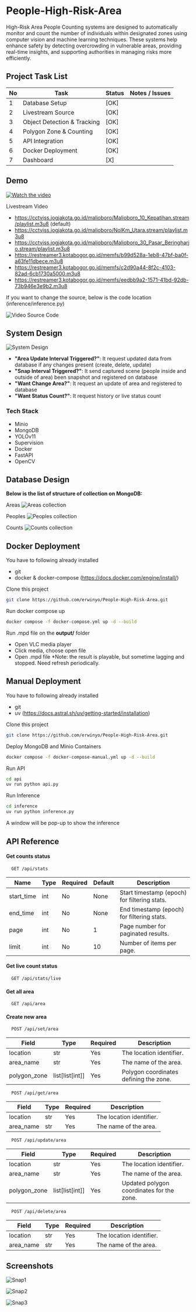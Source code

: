 # People-High-Risk-Area
High-Risk Area People Counting systems are designed to automatically monitor and count the number of individuals within designated zones using computer vision and machine learning techniques. These systems help enhance safety by detecting overcrowding in vulnerable areas, providing real-time insights, and supporting authorities in managing risks more efficiently.

## Project Task List

| No | Task                        | Status | Notes / Issues                                                                 |
|----|-----------------------------|--------|--------------------------------------------------------------------------------|
| 1  | Database Setup              | [OK]    |                                                                                |
| 2  | Livestream Source           | [OK]    | |
| 3  | Object Detection & Tracking | [OK]    |                                                                                |
| 4  | Polygon Zone & Counting     | [OK]    |                                                                                |
| 5  | API Integration             | [OK]    |                                                                                |
| 6  | Docker Deployment | [OK]    |                                                                                |
| 7  | Dashboard                   | [X]    |                                                                                |




## Demo

[![Watch the video](https://raw.githubusercontent.com/erwinyo/People-High-Risk-Area/refs/heads/main/media/thumbnail.png)](https://raw.githubusercontent.com/erwinyo/People-High-Risk-Area/refs/heads/main/media/demo.mp4)


Livestream Video
- https://cctvjss.jogjakota.go.id/malioboro/Malioboro_10_Kepatihan.stream/playlist.m3u8 (default)
- https://cctvjss.jogjakota.go.id/malioboro/NolKm_Utara.stream/playlist.m3u8
- https://cctvjss.jogjakota.go.id/malioboro/Malioboro_30_Pasar_Beringharjo.stream/playlist.m3u8
- https://restreamer3.kotabogor.go.id/memfs/b99d528a-1eb8-47bf-ba0f-a63fe11dbece.m3u8
- https://restreamer3.kotabogor.go.id/memfs/c2d90a44-8f2c-4103-82ad-6cb1730a5000.m3u8
- https://restreamer3.kotabogor.go.id/memfs/eedbb9a2-1571-41bd-92db-73b946e3e9b2.m3u8

If you want to change the source, below is the code location (inference/inference.py)

![Video Source Code](https://raw.githubusercontent.com/erwinyo/People-High-Risk-Area/refs/heads/main/media/video_source_code.png)

## System Design

![System Design](https://raw.githubusercontent.com/erwinyo/People-High-Risk-Area/refs/heads/main/media/system_design.png)

- **"Area Update Interval Triggered?"**: It request updated data from database if any changes present (create, delete, update)
- **"Snap Interval Triggered?"**: It send captured scene (people inside and outside of area) been snapshot and registered on database
- **"Want Change Area?"**: It request an update of area and registered to database
- **"Want Status Count?"**: It request history or live status count



### Tech Stack
- Minio
- MongoDB
- YOLOv11
- Supervision
- Docker
- FastAPI
- OpenCV
## Database Design

**Below is the list of structure of collection on MongoDB:**

Areas
![Areas collection](https://raw.githubusercontent.com/erwinyo/People-High-Risk-Area/refs/heads/main/media/db_areas.png)


Peoples
![Peoples collection](https://raw.githubusercontent.com/erwinyo/People-High-Risk-Area/refs/heads/main/media/db_peoples.png)


Counts
![Counts collection](https://raw.githubusercontent.com/erwinyo/People-High-Risk-Area/refs/heads/main/media/db_counts.png)
## Docker Deployment

You have to following already installed

- git
- docker & docker-compose (https://docs.docker.com/engine/install/)

Clone this project

```bash
git clone https://github.com/erwinyo/People-High-Risk-Area.git
```

Run docker compose up

```bash
docker compose -f docker-compose.yml up -d --build
```


Run .mpd file on the **output/** folder
- Open VLC media player
- Click media, choose open file
- Open .mpd file
*Note: the result is playable, but sometime lagging and stopped. Need refresh periodically.
## Manual Deployment

You have to following already installed

- git
- uv (https://docs.astral.sh/uv/getting-started/installation)


Clone this project

```bash
git clone https://github.com/erwinyo/People-High-Risk-Area.git
```

Deploy MongoDB and Minio Containers

```bash
docker compose -f docker-compose-manual.yml up -d --build
```

Run API

```bash
cd api
uv run python api.py
```

Run Inference

```bash
cd inference
uv run python inference.py
```

A window will be pop-up to show the inference

## API Reference

#### Get counts status 

```http
  GET /api/stats
```

| Name       | Type | Required | Default | Description                                  |
|------------|------|----------|---------|----------------------------------------------|
| start_time | int  | No       | None    | Start timestamp (epoch) for filtering stats. |
| end_time   | int  | No       | None    | End timestamp (epoch) for filtering stats.   |
| page       | int  | No       | 1       | Page number for paginated results.           |
| limit      | int  | No       | 10      | Number of items per page.                    |


#### Get live count status 

```http
  GET /api/stats/live
```


#### Get all area 

```http
  GET /api/area
```

#### Create new area 

```http
  POST /api/set/area
```

| Field        | Type            | Required | Description                              |
|--------------|-----------------|----------|------------------------------------------|
| location     | str             | Yes      | The location identifier.                  |
| area_name    | str             | Yes      | The name of the area.                     |
| polygon_zone | list[list[int]] | Yes      | Polygon coordinates defining the zone.    |



```http
  POST /api/get/area
```

| Field     | Type | Required | Description               |
|-----------|------|----------|---------------------------|
| location  | str  | Yes      | The location identifier.  |
| area_name | str  | Yes      | The name of the area.     |


```http
  POST /api/update/area
```

| Field        | Type            | Required | Description                              |
|--------------|-----------------|----------|------------------------------------------|
| location     | str             | Yes      | The location identifier.                  |
| area_name    | str             | Yes      | The name of the area.                     |
| polygon_zone | list[list[int]] | Yes      | Updated polygon coordinates for the zone. |



```http
  POST /api/delete/area
```

| Field     | Type | Required | Description               |
|-----------|------|----------|---------------------------|
| location  | str  | Yes      | The location identifier.  |
| area_name | str  | Yes      | The name of the area.     |

## Screenshots

![Snap1](https://raw.githubusercontent.com/erwinyo/People-High-Risk-Area/refs/heads/main/media/snap1.png)

![Snap2](https://raw.githubusercontent.com/erwinyo/People-High-Risk-Area/refs/heads/main/media/snap2.png)

![Snap3](https://raw.githubusercontent.com/erwinyo/People-High-Risk-Area/refs/heads/main/media/snap3.png)

